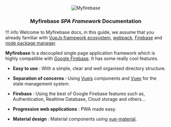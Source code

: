 <p align="center">
	<img src="http://i.imgur.com/eui4MCQ.png" alt="Myfirebase">
</p>

<h3 align="center"><b>Myfirebase</b> <i>SPA Framework</i> Documentation</h3>

!!! info
	Welcome to Myfirebase docs, in this guide, we assume that you already familiar with [VueJs framework ecosystem](http://vuejs.org), [webpack](https://webpack.github.io/), [Firebase](https://firebase.google.com) and [node package manager](https://www.npmjs.com/).

**Myfirebase** Is a decoupled single page application framework which is highly compatible with [Google Firebase](https://firebase.google.com). It has some really cool features.


 - **Easy to use** : With a simple, clear and well organised directory structure.

 - **Separation of concerns** : Using [Vuejs](https://vuejs.org) components and [Vuex](https://vuex.vuejs.org) for the state management system.

 - **Firebase** : Using the best of Google Firebase features such as, Authentication, Realtime Database, Cloud storage and others...

 - **Progressive web applications** : PWA made easy.

 - **Material design** : Material components using [vue-material](https://vuematerial.github.io).
